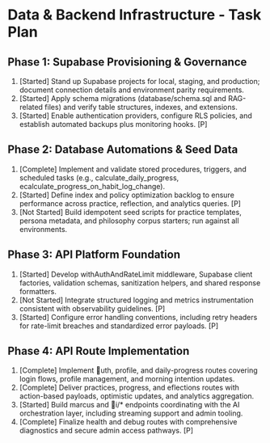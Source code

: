 # Data & Backend Infrastructure - Task Plan

## Phase 1: Supabase Provisioning & Governance
1. [Started] Stand up Supabase projects for local, staging, and production; document connection details and environment parity requirements.
2. [Started] Apply schema migrations (database/schema.sql and RAG-related files) and verify table structures, indexes, and extensions.
3. [Started] Enable authentication providers, configure RLS policies, and establish automated backups plus monitoring hooks. [P]

## Phase 2: Database Automations & Seed Data
1. [Complete] Implement and validate stored procedures, triggers, and scheduled tasks (e.g., calculate_daily_progress, ecalculate_progress_on_habit_log_change).
2. [Started] Define index and policy optimization backlog to ensure performance across practice, reflection, and analytics queries. [P]
3. [Not Started] Build idempotent seed scripts for practice templates, persona metadata, and philosophy corpus starters; run against all environments.

## Phase 3: API Platform Foundation
1. [Started] Develop withAuthAndRateLimit middleware, Supabase client factories, validation schemas, sanitization helpers, and shared response formatters.
2. [Not Started] Integrate structured logging and metrics instrumentation consistent with observability guidelines. [P]
3. [Started] Configure error handling conventions, including retry headers for rate-limit breaches and standardized error payloads. [P]

## Phase 4: API Route Implementation
1. [Complete] Implement uth, profile, and daily-progress routes covering login flows, profile management, and morning intention updates.
2. [Complete] Deliver practices, progress, and eflections routes with action-based payloads, optimistic updates, and analytics aggregation.
3. [Started] Build marcus and i/* endpoints coordinating with the AI orchestration layer, including streaming support and admin tooling.
4. [Complete] Finalize health and debug routes with comprehensive diagnostics and secure admin access pathways. [P]
